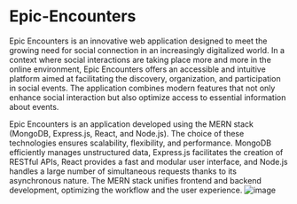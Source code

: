 # Epic-Encounters

Epic Encounters is an innovative web application designed to meet the growing need for social connection in an increasingly digitalized world. In a context where social interactions are taking place more and more in the online environment, Epic Encounters offers an accessible and intuitive platform aimed at facilitating the discovery, organization, and participation in social events. The application combines modern features that not only enhance social interaction but also optimize access to essential information about events.

Epic Encounters is an application developed using the MERN stack (MongoDB, Express.js, React, and Node.js). The choice of these technologies ensures scalability, flexibility, and performance. MongoDB efficiently manages unstructured data, Express.js facilitates the creation of RESTful APIs, React provides a fast and modular user interface, and Node.js handles a large number of simultaneous requests thanks to its asynchronous nature. The MERN stack unifies frontend and backend development, optimizing the workflow and the user experience.
![image](https://github.com/user-attachments/assets/e177e5d6-d9da-4e8d-81ec-b466763d63d9)
